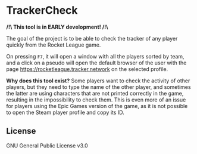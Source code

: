 # TrackerCheck

**/!\ This tool is in EARLY development! /!\\**

The goal of the project is to be able to check the tracker of any player
quickly from the Rocket League game.

On pressing `F7`, it will open a window with all the players sorted by team,
and a click on a pseudo will open the default browser of the user with the page
https://rocketleague.tracker.network on the selected profile.

**Why does this tool exist?** Some players want to check the activity of other
players, but they need to type the name of the other player, and sometimes the
latter are using characters that are not printed correctly in the game,
resulting in the impossibility to check them. This is even more of an issue for
players using the Epic Games version of the game, as it is not possible to open
the Steam player profile and copy its ID.

## License

GNU General Public License v3.0

